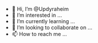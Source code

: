 - 👋 Hi, I’m @Updyraheim
- 👀 I’m interested in ...
- 🌱 I’m currently learning ...
- 💞️ I’m looking to collaborate on ...
- 📫 How to reach me ...

<!---
Updyraheim/Updyraheim is a ✨ special ✨ repository because its `README.md` (this file) appears on your GitHub profile.
You can click the Preview link to take a look at your changes.
--->
